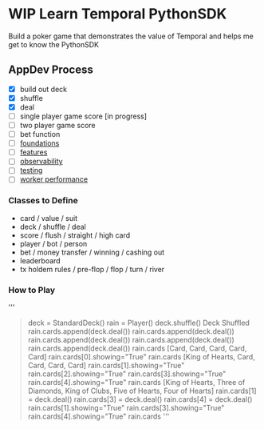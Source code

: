 # WIP Learn Temporal PythonSDK
Build a poker game that demonstrates the value of Temporal and helps me get to know the PythonSDK

## AppDev Process
- [x] build out deck
- [x] shuffle
- [x] deal
- [ ] single player game score [in progress]
- [ ] two player game score
- [ ] bet function
- [ ] [foundations](https://docs.temporal.io/application-development/foundations)
- [ ] [features](https://docs.temporal.io/application-development/features)
- [ ] [observability](https://docs.temporal.io/application-development/observability)
- [ ] [testing](https://docs.temporal.io/application-development/testing)
- [ ] [worker performance](https://docs.temporal.io/application-development/worker-performance)

### Classes to Define
- card / value / suit
- deck / shuffle / deal
- score / flush / straight / high card
- player / bot / person
- bet / money transfer / winning / cashing out
- leaderboard
- tx holdem rules / pre-flop / flop / turn / river

### How to Play
'''
  > deck = StandardDeck()
> rain = Player()
> deck.shuffle()
Deck Shuffled
> rain.cards.append(deck.deal())
> rain.cards.append(deck.deal())
> rain.cards.append(deck.deal())
> rain.cards.append(deck.deal())
> rain.cards.append(deck.deal())
> rain.cards
[Card, Card, Card, Card, Card]
> rain.cards[0].showing="True"
> rain.cards
[King of Hearts, Card, Card, Card, Card]
> rain.cards[1].showing="True"
> rain.cards[2].showing="True"
> rain.cards[3].showing="True"
> rain.cards[4].showing="True"
> rain.cards
[King of Hearts, Three of Diamonds, King of Clubs, Five of Hearts, Four of Hearts]
> rain.cards[1] = deck.deal()
> rain.cards[3] = deck.deal()
> rain.cards[4] = deck.deal()
> rain.cards[1].showing="True"
> rain.cards[3].showing="True"
> rain.cards[4].showing="True"
> rain.cards
'''
